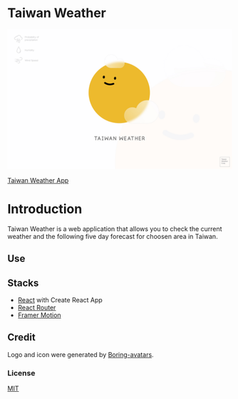 # Taiwan Weather

![Alt text](public/mockup-new.jpeg)

[Taiwan Weather App](https://taiwan-weather.netlify.app/)

# Introduction

Taiwan Weather is a web application that allows you to check the current weather and the following five day forecast for choosen area in Taiwan.

## Use

## Stacks

-   [React](https://github.com/facebook/react) with Create React App
-   [React Router](https://github.com/ReactTraining/react-router)
-   [Framer Motion](https://github.com/framer/motion)

## Credit

Logo and icon were generated by [Boring-avatars](https://github.com/boringdesigners/boring-avatars).

### License

[MIT](./license)
